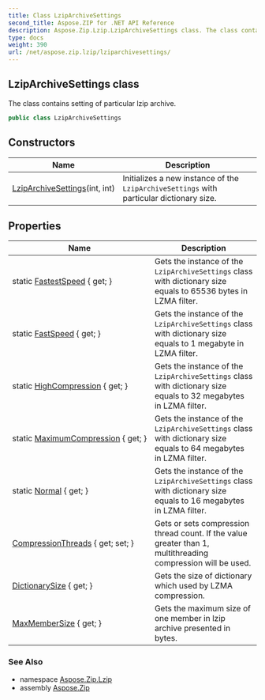 ```yaml
---
title: Class LzipArchiveSettings
second_title: Aspose.ZIP for .NET API Reference
description: Aspose.Zip.Lzip.LzipArchiveSettings class. The class contains setting of particular lzip archive
type: docs
weight: 390
url: /net/aspose.zip.lzip/lziparchivesettings/
---
```

## LzipArchiveSettings class

The class contains setting of particular lzip archive.

```csharp
public class LzipArchiveSettings
```

## Constructors

| Name | Description |
| --- | --- |
| [LzipArchiveSettings](lziparchivesettings/)(int, int) | Initializes a new instance of the `LzipArchiveSettings` with particular dictionary size. |

## Properties

| Name | Description |
| --- | --- |
| static [FastestSpeed](../../aspose.zip.lzip/lziparchivesettings/fastestspeed/) { get; } | Gets the instance of the `LzipArchiveSettings` class with dictionary size equals to 65536 bytes in LZMA filter. |
| static [FastSpeed](../../aspose.zip.lzip/lziparchivesettings/fastspeed/) { get; } | Gets the instance of the `LzipArchiveSettings` class with dictionary size equals to 1 megabyte in LZMA filter. |
| static [HighCompression](../../aspose.zip.lzip/lziparchivesettings/highcompression/) { get; } | Gets the instance of the `LzipArchiveSettings` class with dictionary size equals to 32 megabytes in LZMA filter. |
| static [MaximumCompression](../../aspose.zip.lzip/lziparchivesettings/maximumcompression/) { get; } | Gets the instance of the `LzipArchiveSettings` class with dictionary size equals to 64 megabytes in LZMA filter. |
| static [Normal](../../aspose.zip.lzip/lziparchivesettings/normal/) { get; } | Gets the instance of the `LzipArchiveSettings` class with dictionary size equals to 16 megabytes in LZMA filter. |
| [CompressionThreads](../../aspose.zip.lzip/lziparchivesettings/compressionthreads/) { get; set; } | Gets or sets compression thread count. If the value greater than 1, multithreading compression will be used. |
| [DictionarySize](../../aspose.zip.lzip/lziparchivesettings/dictionarysize/) { get; } | Gets the size of dictionary which used by LZMA compression. |
| [MaxMemberSize](../../aspose.zip.lzip/lziparchivesettings/maxmembersize/) { get; } | Gets the maximum size of one member in lzip archive presented in bytes. |

### See Also

* namespace [Aspose.Zip.Lzip](../../aspose.zip.lzip/)
* assembly [Aspose.Zip](../../)


